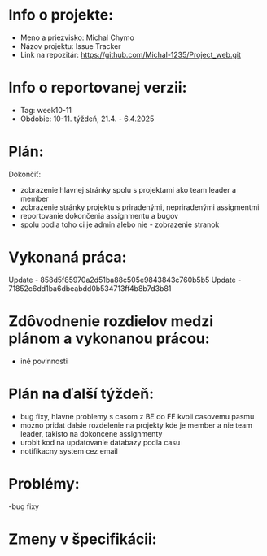 # Info o projekte:
- Meno a priezvisko: Michal Chymo
- Názov projektu: Issue Tracker 
- Link na repozitár:  https://github.com/Michal-1235/Project_web.git

# Info o reportovanej verzii:  
<!-- Upraviť podľa aktuálneho týždňa, reporty začínajú 4. týždeň semestra. Upraviť aj názov reportu. -->
- Tag: week10-11                       
- Obdobie: 10-11. týždeň, 21.4. - 6.4.2025 

# Plán:
<!-- Skopírovať z predchádzajúceho reportu časť "Plán na ďalší týždeň" resp. pre prvý report z plánu zo špecifikácie -->
Dokončiť:
- zobrazenie hlavnej stránky spolu s projektami ako team leader a member
- zobrazenie stránky projektu s priradenými, nepriradenými assigmentmi
- reportovanie dokončenia assignmentu a bugov
- spolu podla toho ci je admin alebo nie - zobrazenie stranok

# Vykonaná práca:
<!-- Ku každému bodu je nutné priradiť číslo commitu, ktorý ho implementuje - samostatný commit pre každý bod! -->
Update - 858d5f85970a2d51ba88c505e9843843c760b5b5
Update - 71852c6dd1ba6dbeabdd0b534713ff4b8b7d3b81


 




# Zdôvodnenie rozdielov medzi plánom a vykonanou prácou:
<!-- Zdôvodniť nedokončenie všetkých bodov z plánu (napr. choroba, iné nečakané povinnosti, ...), ale aj predbehnutie plánu -->
- iné povinnosti



# Plán na ďalší týždeň:
<!-- Skombinovať plán zo špecifikácie spolu s potenciálnym oneskorením / predbehnutím plánu v minulých týždňoch -->
- bug fixy, hlavne problemy s casom z BE do FE kvoli casovemu pasmu
- mozno pridat dalsie rozdelenie na projekty kde je member a nie team leader, takisto na dokoncene assignmenty
- urobit kod na updatovanie databazy podla casu
- notifikacny system cez email

# Problémy:
<!-- Popísať akékoľvek problémy, s ktorými ste sa stretli. Ak neboli žiadne, explicitne to uveďte. -->
-bug fixy


# Zmeny v špecifikácii:
<!-- Popísať akékoľvek zmeny v špecifikácii, spolu s ich odôvodnením (netreba uvádzať iba zmeny v časovom pláne, nakoľko tie popisujete v predchádzajúcich bodoch). Cvičiaci má právo posúdiť vhodnosť týchto zmien a zaslať k nim spätnú väzbu na zapracovanie. Ak neboli žiadne zmeny, explicitne to uveďte.-->



